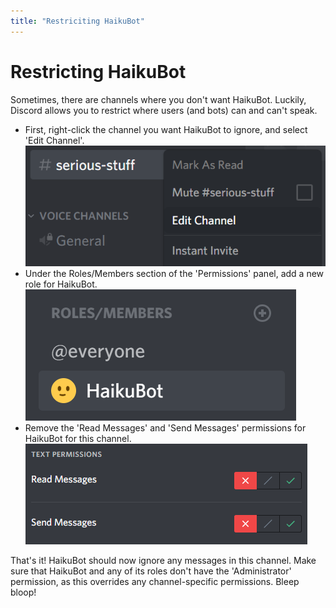 ```yaml
---
title: "Restriciting HaikuBot"
---
```


# Restricting HaikuBot

Sometimes, there are channels where you don't want HaikuBot. Luckily, Discord allows you to restrict where users (and bots) can and can't speak.

- First, right-click the channel you want HaikuBot to ignore, and select 'Edit Channel'. ![Edit Channel](/haikubot/img/edit_channel.png)
- Under the Roles/Members section of the 'Permissions' panel, add a new role for HaikuBot. ![HaikuBot Channel Role](/haikubot/img/haiku_channel.png)
- Remove the 'Read Messages' and 'Send Messages' permissions for HaikuBot for this channel. ![Channel Role Settings](/haikubot/img/channel_settings.png)

That's it! HaikuBot should now ignore any messages in this channel. Make sure that HaikuBot and any of its roles don't have the 'Administrator' permission, as this overrides any channel-specific permissions. Bleep bloop!